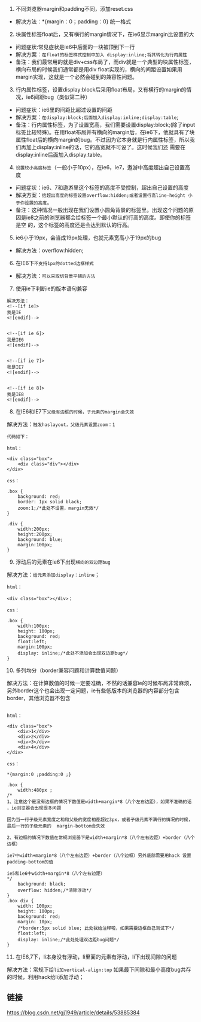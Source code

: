 1. 不同浏览器margin和padding不同，添加reset.css

- 解决方法：*{margin：0；padding：0} 统一格式

2. 块属性标签float后，又有横行的margin情况下，在ie6显示margin比设置的大

- 问题症状:常见症状是ie6中后面的一块被顶到下一行
- 解决方案：`在float的标签样式控制中加入 display:inline;将其转化为行内属性`
- 备注：我们最常用的就是div+css布局了，而div就是一个典型的块属性标签，横向布局的时候我们通常都是用div float实现的，横向的间距设置如果用
margin实现，这就是一个必然会碰到的兼容性问题。

3. 行内属性标签，设置display:block后采用float布局，又有横行的margin的情况，ie6间距bug（类似第二种）

- 问题症状：ie6里的间距比超过设置的间距
- 解决方案：`在display:block;后面加入display:inline;display:table`;
- 备注：行内属性标签，为了设置宽高，我们需要设置display:block;(除了input标签比较特殊)。在用float布局并有横向的margin后，在ie6下，他就具有了块属性float后的横向margin的bug。不过因为它本身就是行内属性标签，所以我们再加上display:inline的话，它的高宽就不可设了。这时候我们还
需要在display:inline后面加入display:table。

4. `设置较小高度标签`（一般小于10px），在ie6，ie7，遨游中高度超出自己设置高度

- 问题症状：ie6、7和遨游里这个标签的高度不受控制，超出自己设置的高度
- 解决方案：`给超出高度的标签设置overflow:hidden;或者设置行高line-height 小于你设置的高度`。
- 备注：这种情况一般出现在我们设置小圆角背景的标签里。出现这个问题的原因是ie8之前的浏览器都会给标签一个最小默认的行高的高度。即使你的标签是空
的，这个标签的高度还是会达到默认的行高。

5. ie6小于19px，会当成19px处理，也就元素宽高小于19px的bug

- 解决方法：overflow:hidden;

6. 在IE6下`不支持1px的dotted边框样式`

- 解决方法：`可以采取切背景平铺的方法`

7. 使用ie下判断ie的版本语句兼容
```
解决方法：
<!--[if ie]>
我是IE
<![endif]-->


<!--[if ie 6]>
我是IE6
<![endif]-->


<!--[if ie 7]>
我是IE7
<![endif]-->


<!--[if ie 8]>
我是IE8
<![endif]-->
```
8. 在IE6和IE7下`父级有边框的时候，子元素的margin会失效`

解决方法：`触发haslayout，父级元素设置zoom：1`

```
代码如下：

html：

<div class="box">
    <div class="div"></div>
</div>

css：

.box {
    background: red;
    border: 1px solid black;
    zoom:1;/*此处不设置，margin无效*/
}

.div {
    width:200px;
    height:200px;
    background: blue;
    margin:100px;
}
```

9. 浮动后的元素在ie6下出现`横向的双边距bug`

解决方法：`给元素添加display：inline`；
```
html：

<div class="box"></div>；

css：

.box {
    width:100px;
    height: 100px;
    background: red;
    float:left;
    margin:100px;
    display: inline;/*此处不添加会出现双边距bug*/
}
```

10. 多列均分（border兼容问题和计算数值问题）

解决方法：在计算数值的时候一定要准确，不然的话兼容ie的时候布局非常麻烦，另外border这个也会出现一定问题，ie有些低版本的浏览器的内容部分包含border，其他浏览器不包含

```

html：

<div class="box">
    <div>1</div>
    <div>2</div>
    <div>3</div>
    <div>4</div>
</div>

css：

*{margin:0 ;padding:0 ;}

.box {
    width:480px ;
/*
1、注意这个是没有边框的情况下数值是width+margin*8（八个左右边距），如果不准确的话 ，ie浏览器会出现很多问题

因为当一行子级元素宽度之和和父级的宽度相差超过3px，或者子级元素不满行的情况的时候，最后一行的子级元素的  margin-bottom会失效

2、有边框的情况下数值在常规浏览器下是width+margin*8（八个左右边距）+border（八个边框）

ie7中width+margin*8（八个左右边距）+border（八个边框）另外底部需要用hack 设置padding-bottom的值

ie5和ie6中width+margin*8（八个左右边距） 
*/
    background: black;
    overflow: hidden;/*清除浮动*/
}
.box div {
    width: 100px;
    height: 100px;
    background: red;
    margin: 10px;
    /*border:5px solid blue; 此处我给注释啦，如果需要边框自己测试下*/ 
    float:left;
    display: inline;/*此处处理双边距bug问题*/
}
```
11. 在IE6,7下，li本身没有浮动，li里面的元素有浮动，li下出现间隙的问题

解决方法：常规下给`li加vertical-align:top` 如果最下间隙和最小高度bug共存的时候，利用hack给li添加浮动；

## 链接
https://blog.csdn.net/gj1949/article/details/53885384